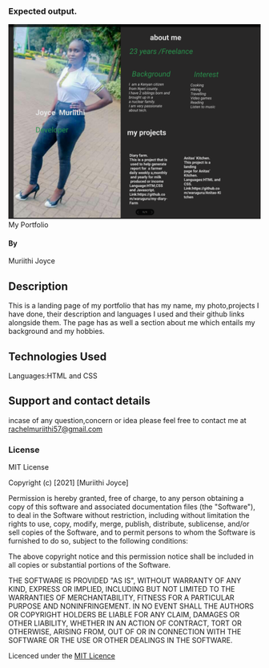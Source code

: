 ### Expected output.
![This is the output](images/output.png)
My Portfolio

#### By 
Muriithi Joyce
## Description
This is a landing page of my portfolio that has my name, my photo,projects I have done, their description and languages I used and their github links alongside them. The page has as well a section about me which entails my background and my hobbies.

## Technologies Used
Languages:HTML and CSS

## Support and contact details
incase of any question,concern or idea please feel free to contact me at rachelmuriithi57@gmail.com

### License
MIT License

Copyright (c) [2021] [Muriithi Joyce]

Permission is hereby granted, free of charge, to any person obtaining a copy
of this software and associated documentation files (the "Software"), to deal
in the Software without restriction, including without limitation the rights
to use, copy, modify, merge, publish, distribute, sublicense, and/or sell
copies of the Software, and to permit persons to whom the Software is
furnished to do so, subject to the following conditions:

The above copyright notice and this permission notice shall be included in all
copies or substantial portions of the Software.

THE SOFTWARE IS PROVIDED "AS IS", WITHOUT WARRANTY OF ANY KIND, EXPRESS OR
IMPLIED, INCLUDING BUT NOT LIMITED TO THE WARRANTIES OF MERCHANTABILITY,
FITNESS FOR A PARTICULAR PURPOSE AND NONINFRINGEMENT. IN NO EVENT SHALL THE
AUTHORS OR COPYRIGHT HOLDERS BE LIABLE FOR ANY CLAIM, DAMAGES OR OTHER
LIABILITY, WHETHER IN AN ACTION OF CONTRACT, TORT OR OTHERWISE, ARISING FROM,
OUT OF OR IN CONNECTION WITH THE SOFTWARE OR THE USE OR OTHER DEALINGS IN THE
SOFTWARE.

Licenced under the [MIT Licence](LICENCE)